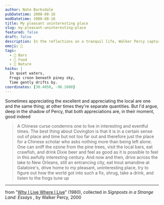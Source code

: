 ```yaml
---
author: Nate Barksdale
pubDatetime: 2008-08-16
modDatetime: 2008-08-16
title: My pleasant uninteresting place
slug: my-pleasant-uninteresting-place
featured: false
draft: false
description: In the reflections on a tranquil life, Walker Percy captures the essence of his surroundings in Covington.
emoji: 🌲
tags:
  - 🍻 Bars
  - 🍤 Food
  - 🎵 Nature
haiku: |
  In quiet waters,  
  Frogs croon beneath piney sky,  
  Time gently drifts by.
coordinates: [30.4050, -90.1000]
---
```


Sometimes appreciating the excellent and appreciating the local are one and the same thing; at other times they're separate quantities. But I'd argue, deep in the shadow of Percy, that both appreciations are, in their moment, good indeed

> A Chinese curse condemns one to live in interesting and eventful times. The best thing about Covington is that it is in a certain sense out of place and time but not too far out and therefore just the place for a Chinese scholar who asks nothing more than being left alone. One can sniff the ozone from the pine trees, visit the local bars, eat crawfish, and drink Dixie beer and feel as good as it is possible to feel in this awfully interesting century. And now and then, drive across the lake to New Orleans, still an entrancing city, eat trout amandine at Galatoire's, drive home to my pleasant, uninteresting place, try to figure out how the world got into such a fix, shrug, take a drink, and listen to the frogs tune up

---

from "[Why I Live Where I Live](http://books.google.com/books?id=EEzOeBHWnoIC&pg=PA9&dq;=)" (1980), collected in _Signposts in a Strange Land: Essays_ , by Walker Percy, 2000
